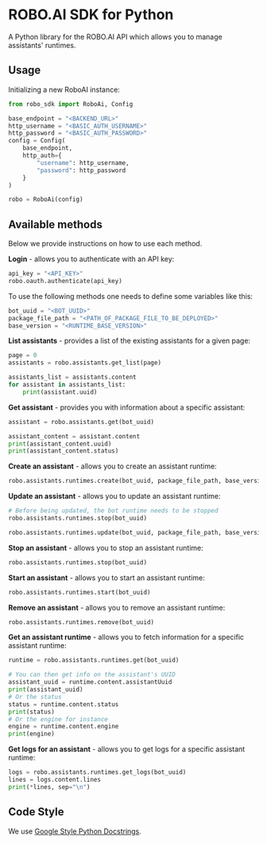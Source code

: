 # ROBO.AI SDK for Python

A Python library for the ROBO.AI API which allows you to manage assistants' runtimes.

## Usage

Initializing a new RoboAI instance:  

```python
from robo_sdk import RoboAi, Config

base_endpoint = "<BACKEND_URL>"
http_username = "<BASIC_AUTH_USERNAME>"
http_password = "<BASIC_AUTH_PASSWORD>"
config = Config(
    base_endpoint,
    http_auth={
        "username": http_username,
        "password": http_password
    }
)

robo = RoboAi(config)
```

## Available methods

Below we provide instructions on how to use each method.  

**Login** - allows you to authenticate with an API key:
```python
api_key = "<API_KEY>"
robo.oauth.authenticate(api_key)
```

To use the following methods one needs to define some variables like this:
```python
bot_uuid = "<BOT_UUID>"
package_file_path = "<PATH_OF_PACKAGE_FILE_TO_BE_DEPLOYED>"
base_version = "<RUNTIME_BASE_VERSION>"
```

**List assistants** - provides a list of the existing assistants for a given page:  
```python
page = 0
assistants = robo.assistants.get_list(page)

assistants_list = assistants.content
for assistant in assistants_list:
    print(assistant.uuid)
```

**Get assistant** - provides you with information about a specific assistant:  
```python
assistant = robo.assistants.get(bot_uuid)

assistant_content = assistant.content
print(assistant_content.uuid)
print(assistant_content.status)
```

**Create an assistant** - allows you to create an assistant runtime:  
```python
robo.assistants.runtimes.create(bot_uuid, package_file_path, base_version)
```

**Update an assistant** - allows you to update an assistant runtime:  
```python
# Before being updated, the bot runtime needs to be stopped
robo.assistants.runtimes.stop(bot_uuid)

robo.assistants.runtimes.update(bot_uuid, package_file_path, base_version)
```

**Stop an assistant** - allows you to stop an assistant runtime:  
```python
robo.assistants.runtimes.stop(bot_uuid)
```

**Start an assistant** - allows you to start an assistant runtime:  
```python
robo.assistants.runtimes.start(bot_uuid)
```

**Remove an assistant** - allows you to remove an assistant runtime:  
```python
robo.assistants.runtimes.remove(bot_uuid)
```

**Get an assistant runtime** - allows you to fetch information for a specific assistant runtime:  
```python
runtime = robo.assistants.runtimes.get(bot_uuid)

# You can then get info on the assistant's UUID
assistant_uuid = runtime.content.assistantUuid
print(assistant_uuid)
# Or the status
status = runtime.content.status
print(status)
# Or the engine for instance
engine = runtime.content.engine
print(engine)
```

**Get logs for an assistant** - allows you to get logs for a specific assistant runtime:  
```python
logs = robo.assistants.runtimes.get_logs(bot_uuid)
lines = logs.content.lines
print(*lines, sep="\n")
```

## Code Style

We use [Google Style Python Docstrings](https://google.github.io/styleguide/pyguide.html#38-comments-and-docstrings). 